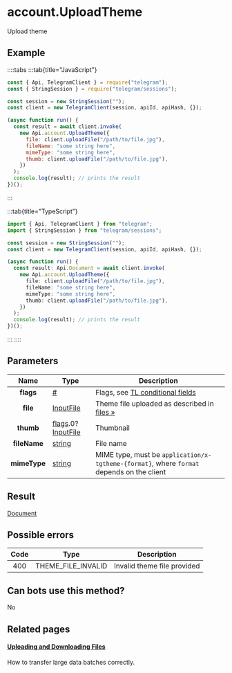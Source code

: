 # account.UploadTheme

Upload theme

## Example

::::tabs
:::tab{title="JavaScript"}

```js
const { Api, TelegramClient } = require("telegram");
const { StringSession } = require("telegram/sessions");

const session = new StringSession("");
const client = new TelegramClient(session, apiId, apiHash, {});

(async function run() {
  const result = await client.invoke(
    new Api.account.UploadTheme({
      file: client.uploadFile("/path/to/file.jpg"),
      fileName: "some string here",
      mimeType: "some string here",
      thumb: client.uploadFile("/path/to/file.jpg"),
    })
  );
  console.log(result); // prints the result
})();
```

:::

:::tab{title="TypeScript"}

```ts
import { Api, TelegramClient } from "telegram";
import { StringSession } from "telegram/sessions";

const session = new StringSession("");
const client = new TelegramClient(session, apiId, apiHash, {});

(async function run() {
  const result: Api.Document = await client.invoke(
    new Api.account.UploadTheme({
      file: client.uploadFile("/path/to/file.jpg"),
      fileName: "some string here",
      mimeType: "some string here",
      thumb: client.uploadFile("/path/to/file.jpg"),
    })
  );
  console.log(result); // prints the result
})();
```

:::
::::

## Parameters

|     Name     | Type                                                                                                                                 | Description                                                                                             |
| :----------: | ------------------------------------------------------------------------------------------------------------------------------------ | ------------------------------------------------------------------------------------------------------- |
|  **flags**   | [#](https://core.telegram.org/type/%23)                                                                                              | Flags, see [TL conditional fields](https://core.telegram.org/mtproto/TL-combinators#conditional-fields) |
|   **file**   | [InputFile](https://core.telegram.org/type/InputFile)                                                                                | Theme file uploaded as described in [files »](https://core.telegram.org/api/files)                      |
|  **thumb**   | [flags](https://core.telegram.org/mtproto/TL-combinators#conditional-fields).0?[InputFile](https://core.telegram.org/type/InputFile) | Thumbnail                                                                                               |
| **fileName** | [string](https://core.telegram.org/type/string)                                                                                      | File name                                                                                               |
| **mimeType** | [string](https://core.telegram.org/type/string)                                                                                      | MIME type, must be `application/x-tgtheme-{format}`, where `format` depends on the client               |

## Result

[Document](https://core.telegram.org/type/Document)

## Possible errors

| Code | Type               | Description                 |
| :--: | ------------------ | --------------------------- |
| 400  | THEME_FILE_INVALID | Invalid theme file provided |

## Can bots use this method?

No

## Related pages

#### [Uploading and Downloading Files](https://core.telegram.org/api/files)

How to transfer large data batches correctly.
